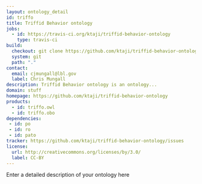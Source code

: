 ```yaml
---
layout: ontology_detail
id: triffo
title: Triffid Behavior ontology
jobs:
  - id: https://travis-ci.org/ktaji/triffid-behavior-ontology
    type: travis-ci
build:
  checkout: git clone https://github.com/ktaji/triffid-behavior-ontology.git
  system: git
  path: "."
contact:
  email: cjmungall@lbl.gov
  label: Chris Mungall
description: Triffid Behavior ontology is an ontology...
domain: stuff
homepage: https://github.com/ktaji/triffid-behavior-ontology
products:
  - id: triffo.owl
  - id: triffo.obo
dependencies:
 - id: po
 - id: ro
 - id: pato
tracker: https://github.com/ktaji/triffid-behavior-ontology/issues
license:
  url: http://creativecommons.org/licenses/by/3.0/
  label: CC-BY
---
```


Enter a detailed description of your ontology here
